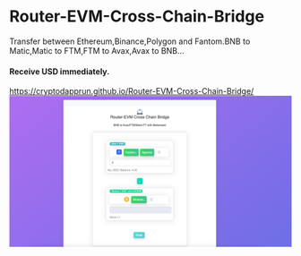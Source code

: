 # Router-EVM-Cross-Chain-Bridge
Transfer between Ethereum,Binance,Polygon and Fantom.BNB to Matic,Matic to FTM,FTM to Avax,Avax to BNB...
#### Receive USD immediately.
https://cryptodapprun.github.io/Router-EVM-Cross-Chain-Bridge/<br>
<img src="https://github.com/CryptoDappRun/Router-EVM-Cross-Chain-Bridge/blob/main/screen.png?raw=true">
